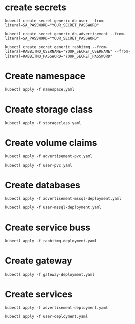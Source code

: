 # create secrets
```
kubectl create secret generic db-user --from-literal=SA_PASSWORD="YOUR_SECRET_PASSWORD"
```
```
kubectl create secret generic db-advertisement --from-literal=SA_PASSWORD="YOUR_SECRET_PASSWORD"
```
```
kubectl create secret generic rabbitmq --from-literal=RABBITMQ_USERNAME="YOUR_SECRET_USERNAME" --from-literal=RABBITMQ_PASSWORD="YOUR_SECRET_PASSWORD"
```
# Create namespace
```
kubectl apply -f namespace.yaml
```
# Create storage class
```
kubectl apply -f storageclass.yaml
```
# Create volume claims
```
kubectl apply -f advertisement-pvc.yaml
```
```
kubectl apply -f user-pvc.yaml
```
# Create databases
```
kubectl apply -f advertisement-mssql-deployment.yaml
```
```
kubectl apply -f user-mssql-deployment.yaml
```
# Create service buss
```
kubectl apply -f rabbitmq-deployment.yaml
```
# Create gateway
```
kubectl apply -f gateway-deployment.yaml
```
# Create services
```
kubectl apply -f advertisement-deployment.yaml
```
```
kubectl apply -f user-deployment.yaml
```